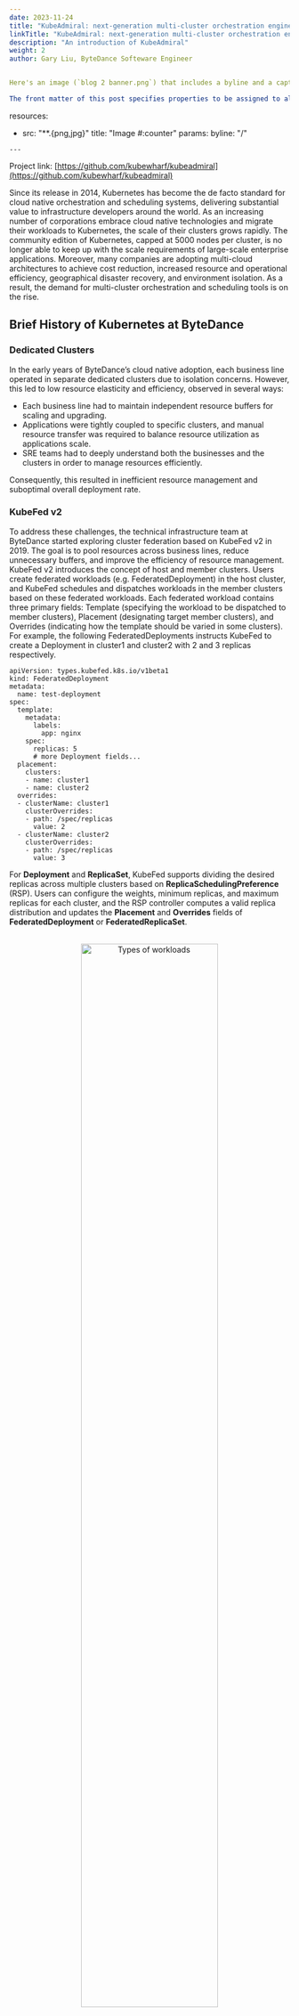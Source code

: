 ```yaml
---
date: 2023-11-24
title: "KubeAdmiral: next-generation multi-cluster orchestration engine based on Kubernetes"
linkTitle: "KubeAdmiral: next-generation multi-cluster orchestration engine based on Kubernetes"
description: "An introduction of KubeAdmiral"
weight: 2
author: Gary Liu, ByteDance Softeware Engineer


Here's an image (`blog 2 banner.png`) that includes a byline and a caption.

The front matter of this post specifies properties to be assigned to all image resources:

```
resources:
- src: "**.{png,jpg}"
  title: "Image #:counter"
  params:
    byline: "/"
```
---
```



Project link: [https://github.com/kubewharf/kubeadmiral](https://github.com/kubewharf/kubeadmiral)

Since its release in 2014, Kubernetes has become the de facto standard for cloud native orchestration and scheduling systems, delivering substantial value to infrastructure developers around the world. As an increasing number of corporations embrace cloud native technologies and migrate their workloads to Kubernetes, the scale of their clusters grows rapidly. The community edition of Kubernetes, capped at 5000 nodes per cluster, is no longer able to keep up with the scale requirements of large-scale enterprise applications. Moreover, many companies are adopting multi-cloud architectures to achieve cost reduction, increased resource and operational efficiency, geographical disaster recovery, and environment isolation. As a result, the demand for multi-cluster orchestration and scheduling tools is on the rise.

## Brief History of Kubernetes at ByteDance
### Dedicated Clusters

In the early years of ByteDance’s cloud native adoption, each business line operated in separate dedicated clusters due to isolation concerns. However, this led to low resource elasticity and efficiency, observed in several ways:

- Each business line had to maintain independent resource buffers for scaling and upgrading.
- Applications were tightly coupled to specific clusters, and manual resource transfer was required to balance resource utilization as applications scale.
- SRE teams had to deeply understand both the businesses and the clusters in order to manage resources efficiently.

Consequently, this resulted in inefficient resource management and suboptimal overall deployment rate.

### KubeFed v2

To address these challenges, the technical infrastructure team at ByteDance started exploring cluster federation based on KubeFed v2 in 2019. The goal is to pool resources across business lines, reduce unnecessary buffers, and improve the efficiency of resource management. KubeFed v2 introduces the concept of host and member clusters. Users create federated workloads (e.g. FederatedDeployment) in the host cluster, and KubeFed schedules and dispatches workloads in the member clusters based on these federated workloads. Each federated workload contains three primary fields: Template (specifying the workload to be dispatched to member clusters), Placement (designating target member clusters), and Overrides (indicating how the template should be varied in some clusters). For example, the following FederatedDeployments instructs KubeFed to create a Deployment in cluster1 and cluster2 with 2 and 3 replicas respectively.

```
apiVersion: types.kubefed.k8s.io/v1beta1
kind: FederatedDeployment
metadata:
  name: test-deployment
spec:
  template:
    metadata:
      labels:
        app: nginx
    spec:
      replicas: 5
      # more Deployment fields...
  placement:
    clusters:
    - name: cluster1
    - name: cluster2
  overrides: 
  - clusterName: cluster1
    clusterOverrides:
    - path: /spec/replicas
      value: 2
  - clusterName: cluster2
    clusterOverrides:
    - path: /spec/replicas
      value: 3
```

For **Deployment** and **ReplicaSet**, KubeFed supports dividing the desired replicas across multiple clusters based on **ReplicaSchedulingPreference** (RSP). Users can configure the weights, minimum replicas, and maximum replicas for each cluster, and the RSP controller computes a valid replica distribution and updates the **Placement** and **Overrides** fields of **FederatedDeployment** or **FederatedReplicaSet**.

<br/>
<div align="center">
  <picture>
    <img src="./RSP Scheduling.jpeg" width=70% title="Types of workloads" loading="eager" />
  </picture>
</div> 
<br/>
> RSP Scheduling (Image credit: https://www.kubernetes.org.cn/5702.html)

KubeFed laid the foundation of Kubernetes cluster federation at ByteDance. However, we soon found KubeFed unable to meet our production requirements. The primary pain points were:

1. Uneven resource utilization across clusters – KubeFed’s RSP only supports static cluster weights and lacks the ability to adapt to fluctuations in cluster resources dynamically.
1. Service disruption after rescheduling – During rescheduling, replicas might be abruptly migrated between clusters, disrupting service availability.
1. Limitations in scheduling semantics – KubeFed supports stateless, replica-based resources through RSP, but lacks support for more diverse resources such as stateful workloads and jobs. Moreover, extending the existing scheduling semantics is difficult.
1. High onboarding cost – KubeFed requires the creation of federated objects and is incompatible with the native Kubernetes API. Users and downstream platforms need to completely overhaul their usage patterns.

## KubeAdmiral

With the evolution of cloud native infrastructure at ByteDance, we raised our standards for efficiency, scalability, performance, and cost. Meanwhile, the size and number of our Kubernetes clusters continue to grow phenomenally along with the businesses. Additionally, workloads beyond stateless microservices, including stateful services, storage, offline and machine learning jobs, started embracing cloud native technologies. Against this backdrop, the limitations of KubeFed became increasingly difficult to manage. Therefore, at the end of 2021, we began our endeavor to develop the next generation cluster federation system, building upon KubeFed v2’s foundation. We named it KubeAdmiral to capture our aspiration for it to manage multiple clusters as effectively as a seasoned navy admiral commands a fleet.

<br/>
<div align="center">
  <picture>
    <img src="./Timeline of Kubernetes at ByteDance.jpeg" width=70% title="Types of workloads" loading="eager" />
  </picture>
</div> 
<br/>
> Timeline of Kubernetes at ByteDance

KubeAdmiral offers enhanced multi-cluster orchestration and scheduling capabilities for various mainstream business scenarios. Today at ByteDance, KubeAdmiral manages more than 100,000 microservices with more than 10,000,000 pods running on dozens of federated Kubernetes clusters. It supports upwards of 30,000 upgrade and scaling operations daily, and maintains a stable deployment rate of 95-98% without the need for manual intervention.

## KubeAdmiral Feature Highlight

KubeAdmiral not only supports native Kubernetes resources and third-party custom resources, but also offers a rich and extensible scheduling framework. Moreover, it refines numerous aspects of scheduling and dispatching, backed by years of practical production experience.

<br/>
<div align="center">
  <picture>
    <img src="./KubeAdmiral architecture diagram.png" width=70% title="Types of workloads" loading="eager" />
  </picture>
</div> 
<br/>
> KubeAdmiral architecture diagram


### 1.Rich Multi-Cluster Scheduling Capabilities
The scheduler is a core component of KubeAdmiral responsible for computing the desired placement of workloads in member clusters. When scheduling replica-based workloads, it also computes the appropriate replicas for each cluster. Functioning as KubeAdmiral’s “brain”, its decisions directly impact critical aspects such as fault tolerance, resource efficiency, and stability.

KubeFed provides the RSP scheduler for replica-based workloads, but its customizability and extensibility are very limited, and modifying its behavior requires code modification. Additionally, it lacks support for stateful services, job-like resources, etc., which require different sets of scheduling semantics.

KubeAdmiral introduces more comprehensive scheduling semantics. It supports more flexible and fine-grained mechanisms to select clusters via labels, taints, etc, and score clusters based on resource utilization, affinity, and so on. Beyond just replica-based workloads, it also supports scheduling stateful workloads and job-like resources. Additionally, it brings about convenient features such as automatic dependency scheduling (dependencies such as ConfigMaps can automatically follow their Deployment to corresponding member clusters). The scheduling behavior can be configured using a PropagationPolicy object, as shown below:

```
apiVersion: core.kubeadmiral.io/v1alpha1
kind: PropagationPolicy
metadata:
  name: mypolicy
  namespace: default
spec:
  # Many different ways to select clusters.
  placement:
  # Manually specify desired clusters and replica weights, if required.
  - cluster: cluster-01
    preferences:
      weight: 4
  - cluster: cluster-02
    preferences:
      weight: 3
  - cluster: cluster-03
    preferences:
      weight: 4
  # Filter clusters based on label selectors.
  clusterSelector:
    IPv6: "true"
  # Filter clusters based on affinity.
  clusterAffinity:
  - matchExpressions:
    - key: region
      operator: In
      values:
      - us-east
  # Filter clusters based on taints and tolerations.
  tolerations:
  - key: "key1"
    operator: "Equal"
    value: "value1"
    effect: "NoSchedule"
  # Mode of scheduling - divide or duplicate.
  schedulingMode: Divide
  reschedulePolicy: 
    # Only schedule on creation and do not reschedule afterwards.
    # Suitable for stateful workloads.
    disableRescheduling: false
    # When rescheduling should be triggered.
    # More triggers: reschedule more frequently - favor agility.
    # Fewer triggers: reschedule less frequently - favor stability.
    rescheduleWhen:
      policyContentChanged: true
      clusterLabelsChanged: false
    # Whether to rebalance replicas on reschedule.
    # Enabling rebalance results in optimal placement, but at the potential cost
    # of disrupting existing replicas.
    replicaRescheduling:
      avoidDisruption: true
  # Limit propagation to a single cluster.
  # Suitable for job-like workloads.
  maxClusters: 1
```

Instead of writing Overrides manually, KubeAdmiral supports generating Overrides based on OverridePolicy:

```
apiVersion: core.kubeadmiral.io/v1alpha1
kind: OverridePolicy
metadata:
  name: example
  namespace: default
spec:
  # Flexible ways to select target clusters.
  overrideRules:
  - targetClusters:
      # Select clusters by name.
      clusters:
      - on-prem-1
      - edge-1
      # Select clusters by label.
      clusterSelector:
        region: us-east
        az: az1
      # Select clusters by affinity.
      clusterAffinity:
      - matchExpressions:
        - key: region
          operator: In
          values:
          - us-east
      # Change the container image in the target clusters using jsonpatch.
      overriders:
        jsonpatch:
        - path: "/spec/template/spec/containers/0/image"
          operator: replace
          value: "nginx:test"
```

### 2.Scheduler Extension
Taking inspiration from kube-scheduler’s design, KubeAdmiral offers a flexible scheduling framework. It simplifies the scheduling process by dividing it into four distinct stages: Filter, Score, Select, and Replica. Each stage is handled by individual plugins, creating a logical separation that promotes modularity. For instance, in the provided PropagationPolicy example above, most behaviors are implemented through built-in scheduling plugins. The beauty of this approach is that plugins can be easily added or removed, without any impact on the remaining plugins. This greatly simplifies the scheduler logic and reduces its overall complexity. Although the built-in plugins in KubeAdmiral offer versatile features that cater to common use cases, users have the flexibility to enhance the functionality by creating their own custom scheduling plugins for specific niche scenarios. This empowers users to seamlessly integrate with internal or existing systems. The KubeAdmiral scheduler interacts with external plugins via the HTTP protocol, enabling users to extend the scheduling logic with minimal effort and without having to modify the KubeAdmiral control plane. The plugin only needs to output the desired placement, and KubeAdmiral takes care of binding and enforcing those results.

<br/>
<div align="center">
  <picture>
    <img src="./Scheduler stages and plugins.png" width=70% title="Types of workloads" loading="eager" />
  </picture>
</div> 
<br/>
> Scheduler stages and plugins

### 3. Automatic Migration of Unschedulable Workloads

For replica scheduling, KubeAdmiral calculates the number of replicas that each member cluster should receive and overrides the replicas field in the template before distributing the resources to the member clusters. After the resources are distributed to member clusters, the kube-scheduler in each member cluster assigns the corresponding pods to available nodes. Thus, a full scheduling chain is completed.

Occasionally, there are cases where the kube-scheduler fails to find suitable nodes for pods due to reasons including node outages, resource shortages, and unmet node affinity requirements. If left unaddressed, the unschedulable pods will remain pending. KubeAdmiral resolves this by automatically migrating the unschedulable pods to other clusters, enabling better resource utilization overall.

As an illustration, consider three clusters A, B, and C with an equal weight distribution for six replicas. After the initial scheduling by KubeAdmiral, each cluster receives two replicas. If the two replicas in cluster C fail to be scheduled by kube-scheduler after a while, KubeAdmiral automatically shifts them to clusters A and B, ensuring the desired availability of 6 replicas across all clusters.


|Cluster	|A	|B	|C|
|--- |--- |--- |--- |
| Weight| 1 | 1 | 1 |
|Initial replica distribution	| 2	|2|	2 |
|Number of unschedulable replicas|	0	|0	|2|
|Rebalanced replica distribution |	3|	3|	0|

### 4. Dynamic Replica Distribution Based on Real-Time Resource Availability

In a multi-cluster setup, the resource utilization of each cluster fluctuates as machines go online or offline. Relying solely on the static weight replica scheduling provided by KubeFed RSP can easily lead to skewed resource utilization. Clusters with a high deployment rate are prone to pod pending during upgrade, while clusters with a low deployment rate have idle resources that are wasted.

As a solution to this, KubeAdmiral introduces dynamic weight scheduling based on real-time cluster resource utilization. It calculates the amount of available resources by collecting the total and allocated resources of each cluster, and uses it as the weight for replica scheduling. This ultimately achieves dynamic load balancing across all member clusters. In practice, we are able to maintain a stable deployment rate of 95-98% or above in all member clusters with this approach.

### 5. Refined Replicas Rescheduling

KubeFed’s replica rescheduling algorithm usually results in less than ideal distributions for scaling operations. As an illustration, consider 30 replicas currently distributed to 3 member clusters A, B, and C with equal weights. If the workload is scaled down to 9 replicas, KubeFed has 2 possible behaviors depending whether the user enables rebalance:

- If rebalance = false, KubeFed retains existing replicas, disregarding cluster weights.

|Cluster|	A|	B|	C|
|---|---|---|---|
|Weight	|10	|10	|10|
|Replicas before scaling down	|15	|15	|0|
|Replicas after scaling down	| 9	| 0	|0|
|Change|	-6	|-15|	0|

This results in all 9 replicas being distributed to cluster A despite all clusters having equal weights. Clearly, this is bad for fault tolerance and load balancing.

- If rebalance = true, KubeFed disregards current distribution and rebalances replicas based on weights.

|Cluster|	A|	B|	C|
|---|---|---|---|
|Weight	|10	|10	|10|
|Replicas before scaling down	|15	|15	|0|
|Replicas after scaling down	| 3	| 3	|3|
|Change|	-12	|-12|	+3|

On the surface, this seems to be a good distribution as it respects the weights. However, a deeper look would reveal fatal flaws of this distribution. To arrive at the desired distribution (3, 3, 3) from the current distribution (15, 15, 0), 12 replicas have to be killed in clusters A and B respectively and 3 replicas need to be created in cluster C. The terminated replicas in clusters A and B stop serving requests immediately, but the new replicas in cluster C take time (pod scheduling, image pulling, initialization in business logic, etc) to become available. Right after KubeFed enforces the new distribution, the available replicas would only be 6 (3 in clusters A and B each), which is lower than the desired 9. This poses significant stability risk as service availability is reduced unexpectedly.

As seen above, KubeFed is unable to devise a distribution that satisfies fault tolerance and load balancing requirements without compromising service availability. To address this, KubeAdmiral developed a refined replica rescheduling algorithm that guarantees service availability and produces distributions that are as close to the optimal distribution as possible. The gist of the algorithm is to distribute the increment or decrement in replicas, instead of the total replicas.

Using the same scenario of scaling down from 30 replicas to 9 replicas above, the refined algorithm roughly proceeds as follows:

1. Current distribution = [15, 15, 0]; total current replicas: 30
2. Desired distribution = [3, 3, 3]; total desired replicas: 9
3. Distance = desired – current = [-12, -12, 3]; total distance: -21
4. For scaling down, remove any positive distance terms; distance = [-12, -12, 0]
5. Distribute the total distance -21 using the distance vector [-12, -12, 0] as weights; adjustments = [-10, -11, 0]
6. Final distribution = current + adjustments = [15, 15, 0] + [-10, -11, 0] = [5, 4, 0]

|Cluster|	A|	B|	C|
|---|---|---|---|
|Weight	|10	|10	|10|
|Replicas before scaling down	|15	|15	|0|
|Change	|-10	|-11	|0|
|Replicas after scaling down|	5	|4|	0|

### 6. Support for Native Kubernetes Resource API

Unlike KubeFed, which requires users to use an incompatible “federated” API, KubeAdmiral caters to the usage habits of single-cluster Kubernetes users by providing support for native Kubernetes APIs. After the user creates a native resource (such as Deployment), KubeAdmiral’s federate-controller automatically converts it into an internal object for use by downstream KubeAdmiral controllers. This enables users to quickly transition from a single-cluster to a multi-cluster architecture with low onboarding cost.

However, KubeAdmiral doesn’t stop there. In a single cluster, Kubernetes controllers update the status of resources to reflect their current state. For example, a Deployment‘s status reflects its rollout progress and number of replicas it currently has. Users or upper-layer systems often rely on such status. In a multi-cluster environment, the status is populated on individual Deployments propagated to member clusters. Users must check the status of resources in each cluster individually, leading to a fragmented perspective and reduced operational efficiency.

To solve this problem and seamlessly support native resources, KubeAdmiral introduces status aggregation. The KubeAdmiral status-aggregator collects and aggregates the status of individual resources from member clusters and writes it back to the native resources. This allows users to observe the global resource status at a glance.

## Final Thoughts

KubeAdmiral has been incubating within ByteDance for a while, and has been an integral part of ByteDance’s internal PaaS platform TCE. Battle-tested by large-scale applications, it has accumulated many valuable practical experiences. To give back to the community, KubeAdmiral has officially been open-sourced on GitHub.

Looking forward, we plan to continue working on KubeAdmiral, especially in the following areas:

- Continue to improve the orchestration and scheduling capabilities of stateful and job-like workloads, and develop advanced capabilities such as automatic migration and cost-based scheduling to embrace the new era of multi-cloud batch computing.
- Improve user experience and further reduce users’ cognitive burden, striving for a pleasant out-of-the-box experience.
- Improve observability, optimize logging and metrics, and enhance the scheduler’s explainability.
- Explore features such as one-click migration from single cluster, further smoothening the onboarding experience.

Multi-cluster orchestration and scheduling is not a simple topic. We hope our experience and solution could be useful to the community. We look forward to more friends joining the KubeAdmiral community, and welcome everyone to try KubeAdmiral and give us suggestions!



